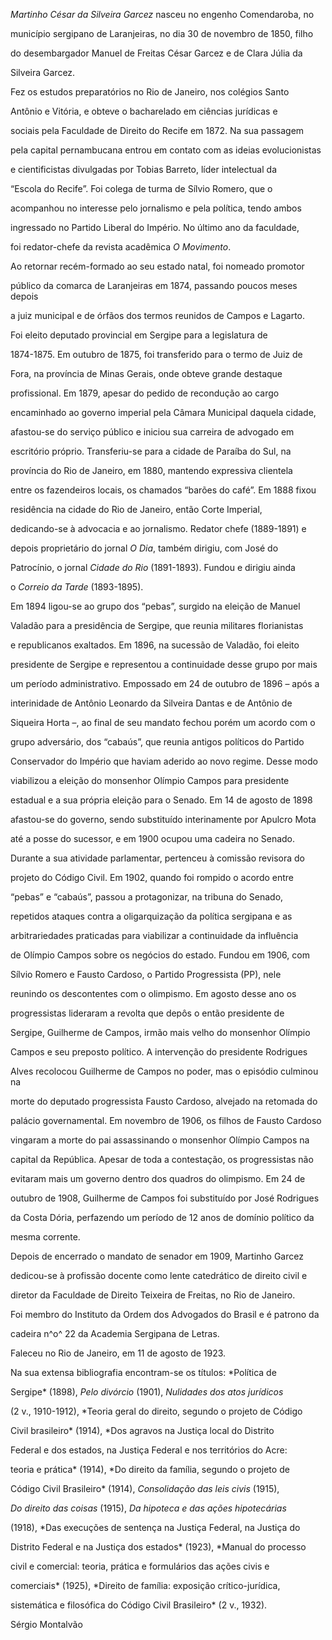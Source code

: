 

*Martinho César da Silveira Garcez* nasceu no engenho Comendaroba, no

município sergipano de Laranjeiras, no dia 30 de novembro de 1850, filho

do desembargador Manuel de Freitas César Garcez e de Clara Júlia da

Silveira Garcez.



Fez os estudos preparatórios no Rio de Janeiro, nos colégios Santo

Antônio e Vitória, e obteve o bacharelado em ciências jurídicas e

sociais pela Faculdade de Direito do Recife em 1872. Na sua passagem

pela capital pernambucana entrou em contato com as ideias evolucionistas

e cientificistas divulgadas por Tobias Barreto, líder intelectual da

“Escola do Recife”. Foi colega de turma de Sílvio Romero, que o

acompanhou no interesse pelo jornalismo e pela política, tendo ambos

ingressado no Partido Liberal do Império. No último ano da faculdade,

foi redator-chefe da revista acadêmica *O Movimento*.



Ao retornar recém-formado ao seu estado natal, foi nomeado promotor

público da comarca de Laranjeiras em 1874, passando poucos meses depois

a juiz municipal e de órfãos dos termos reunidos de Campos e Lagarto.

Foi eleito deputado provincial em Sergipe para a legislatura de

1874-1875. Em outubro de 1875, foi transferido para o termo de Juiz de

Fora, na província de Minas Gerais, onde obteve grande destaque

profissional. Em 1879, apesar do pedido de recondução ao cargo

encaminhado ao governo imperial pela Câmara Municipal daquela cidade,

afastou-se do serviço público e iniciou sua carreira de advogado em

escritório próprio. Transferiu-se para a cidade de Paraíba do Sul, na

província do Rio de Janeiro, em 1880, mantendo expressiva clientela

entre os fazendeiros locais, os chamados “barões do café”. Em 1888 fixou

residência na cidade do Rio de Janeiro, então Corte Imperial,

dedicando-se à advocacia e ao jornalismo. Redator chefe (1889-1891) e

depois proprietário do jornal *O Dia*, também dirigiu, com José do

Patrocínio, o jornal *Cidade do Rio* (1891-1893). Fundou e dirigiu ainda

o *Correio da Tarde* (1893-1895).



Em 1894 ligou-se ao grupo dos “pebas”, surgido na eleição de Manuel

Valadão para a presidência de Sergipe, que reunia militares florianistas

e republicanos exaltados. Em 1896, na sucessão de Valadão, foi eleito

presidente de Sergipe e representou a continuidade desse grupo por mais

um período administrativo. Empossado em 24 de outubro de 1896 – após a

interinidade de Antônio Leonardo da Silveira Dantas e de Antônio de

Siqueira Horta –, ao final de seu mandato fechou porém um acordo com o

grupo adversário, dos “cabaús”, que reunia antigos políticos do Partido

Conservador do Império que haviam aderido ao novo regime. Desse modo

viabilizou a eleição do monsenhor Olímpio Campos para presidente

estadual e a sua própria eleição para o Senado. Em 14 de agosto de 1898

afastou-se do governo, sendo substituído interinamente por Apulcro Mota

até a posse do sucessor, e em 1900 ocupou uma cadeira no Senado.



Durante a sua atividade parlamentar, pertenceu à comissão revisora do

projeto do Código Civil. Em 1902, quando foi rompido o acordo entre

“pebas” e “cabaús”, passou a protagonizar, na tribuna do Senado,

repetidos ataques contra a oligarquização da política sergipana e as

arbitrariedades praticadas para viabilizar a continuidade da influência

de Olímpio Campos sobre os negócios do estado. Fundou em 1906, com

Sílvio Romero e Fausto Cardoso, o Partido Progressista (PP), nele

reunindo os descontentes com o olimpismo. Em agosto desse ano os

progressistas lideraram a revolta que depôs o então presidente de

Sergipe, Guilherme de Campos, irmão mais velho do monsenhor Olímpio

Campos e seu preposto político. A intervenção do presidente Rodrigues

Alves recolocou Guilherme de Campos no poder, mas o episódio culminou na

morte do deputado progressista Fausto Cardoso, alvejado na retomada do

palácio governamental. Em novembro de 1906, os filhos de Fausto Cardoso

vingaram a morte do pai assassinando o monsenhor Olímpio Campos na

capital da República. Apesar de toda a contestação, os progressistas não

evitaram mais um governo dentro dos quadros do olimpismo. Em 24 de

outubro de 1908, Guilherme de Campos foi substituído por José Rodrigues

da Costa Dória, perfazendo um período de 12 anos de domínio político da

mesma corrente.



Depois de encerrado o mandato de senador em 1909, Martinho Garcez

dedicou-se à profissão docente como lente catedrático de direito civil e

diretor da Faculdade de Direito Teixeira de Freitas, no Rio de Janeiro.



Foi membro do Instituto da Ordem dos Advogados do Brasil e é patrono da

cadeira n^o^ 22 da Academia Sergipana de Letras.



Faleceu no Rio de Janeiro, em 11 de agosto de 1923.



Na sua extensa bibliografia encontram-se os títulos: *Política de

Sergipe* (1898), *Pelo divórcio* (1901), *Nulidades dos atos jurídicos*

(2 v., 1910-1912), *Teoria geral do direito, segundo o projeto de Código

Civil brasileiro* (1914), *Dos agravos na Justiça local do Distrito

Federal e dos estados, na Justiça Federal e nos territórios do Acre:

teoria e prática* (1914), *Do direito da família, segundo o projeto de

Código Civil Brasileiro* (1914), *Consolidação das leis civis* (1915),

*Do direito das coisas* (1915), *Da hipoteca e das ações hipotecárias*

(1918), *Das execuções de sentença na Justiça Federal, na Justiça do

Distrito Federal e na Justiça dos estados* (1923), *Manual do processo

civil e comercial: teoria, prática e formulários das ações civis e

comerciais* (1925), *Direito de família: exposição crítico-jurídica,

sistemática e filosófica do Código Civil Brasileiro* (2 v., 1932).



Sérgio Montalvão



